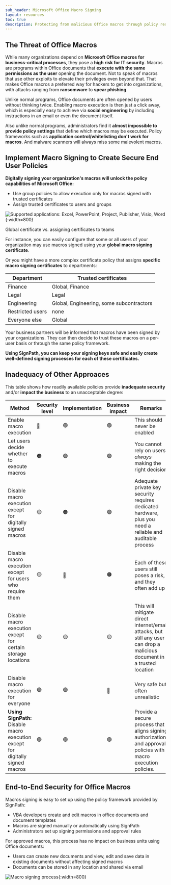 ```yaml
---
sub_header: Microsoft Office Macro Signing
layout: resources
toc: true
description: Protecting from malicious Office macros through policy restrictions and signing
---
```


## The Threat of Office Macros

While many organizations depend on **Microsoft Office macros for business-critical processes**, they pose a **high risk for IT security**. Macros are programs within Office documents that **execute with the same permissions as the user** opening the document. Not to speak of macros that use other exploits to elevate their privileges even beyond that. That makes Office macros a preferred way for hackers to get into organizations, with attacks ranging from **ransomware** to **spear phishing**.

Unlike normal programs, Office documents are often opened by users without thinking twice. Enabling macro execution is then just a click away, which is especially easy to achieve via **social engineering** by including instructions in an email or even the document itself. 

Also unlike normal programs, administrators find it **almost impossible to provide policy settings** that define which macros may be executed. Policy frameworks such as **application control/whitelisting don't work for macros**. And malware scanners will always miss some malevolent macros.

## Implement Macro Signing to Create Secure End User Policies

**Digitally signing your organization's macros will unlock the policy capabilities of Microsoft Office:**

* Use group policies to allow execution only for macros signed with trusted certificates
* Assign trusted certificates to users and groups

![Supported applications: Excel, PowerPoint, Project, Publisher, Visio, Word](/assets/img/product/office-macros/office-supported-apps.png){:width=800}

<div class="panel tip" markdown="1">
<div class="panel-header">Global certificate vs. assigning certificates to teams</div>

For instance, you can easily configure that some or all users of your organization may use macros signed using your **global macro signing certificate**.

Or you might have a more complex certificate policy that assigns **specific macro signing certificates** to departments:

| Department       | Trusted certificates
|------------------|---------------------------------------------------------
| Finance          | Global, Finance
| Legal            | Legal
| Engineering      | Global, Engineering, some subcontractors
| Restricted users | none
| Everyone else    | Global

Your business partners will be informed that macros have been signed by your organizations. They can then decide to trust these macros on a per-user basis or through the same policy framework.

</div>

**Using SignPath, you can keep your signing keys safe and easily create well-defined signing processes for each of these certificates.**

## Inadequacy of Other Approaces

This table shows how readily available policies provide **inadequate security** and/or **impact the business** to an unacceptable degree:

| Method                                                       | Security level  | Implementation  | Business impact | Remarks
|--------------------------------------------------------------|-----------------|-----------------|-----------------|----------------------------------------
| Enable macro execution                                       | 🔴             | 🟢              | 🟢             | This should never be enabled
| Let users decide whether to execute macros                   | 🟠             | 🟢              | 🟢             | You cannot rely on users _always_ making the right decision
| Disable macro execution except for digitally signed macros   | 🟡             | 🟠              | 🟢             | Adequate private key security requires dedicated hardware, plus you need a reliable and auditable process
| Disable macro execution except for users who require them    | 🟡             | 🔴              | 🟠             | Each of these users still poses a risk, and they often add up
| Disable macro execution except for certain storage locations | 🟡             | 🟡              | 🟡             | This will mitigate direct internet/email attacks, but still any user can drop a malicious document in a trusted location
| Disable macro execution for everyone                         | 🟢             | 🟢              | 🔴             | Very safe but often unrealistic 
| **Using SignPath:** <br> Disable macro execution except for digitally signed macros   | 🟢 | 🟢 | 🟢             | Provide a secure process that aligns signing authorization and approval policies with macro execution policies.

## End-to-End Security for Office Macros

Macros signing is easy to set up using the policy framework provided by SignPath:

* VBA developers create and edit macros in office documents and document templates 
* Macros are signed manually or automatically using SignPath
* Administrators set up signing permissions and approval rules

For approved macros, this process has no impact on business units using Office documents:

* Users can create new documents and view, edit and save data in existing documents without affecting signed macros
* Documents can be stored in any location and shared via email

![Macro signing process](/assets/img/product/office-macros/macro-signing-process.png){:width=800}
